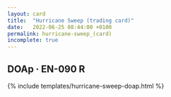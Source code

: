 ```yaml
---
layout: card
title:  "Hurricane Sweep (trading card)"
date:   2022-06-25 08:44:00 +0100
permalink: hurricane-sweep_(card)
incomplete: true
---
```


## DOAp &middot; EN-090 R

{% include templates/hurricane-sweep-doap.html %}